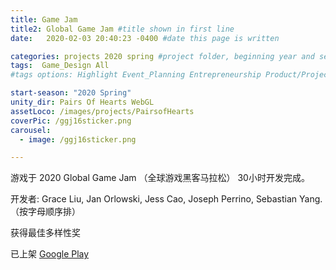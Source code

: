 ```yaml
---
title: Game Jam
title2: Global Game Jam #title shown in first line
date:   2020-02-03 20:40:23 -0400 #date this page is written

categories: projects 2020 spring #project folder, beginning year and season
tags:  Game_Design All
#tags options: Highlight Event_Planning Entrepreneurship Product/Project_Management Game_Design Marketing Negotiation  Web_Design

start-season: "2020 Spring"
unity_dir: Pairs Of Hearts WebGL
assetLoco: /images/projects/PairsofHearts
coverPic: /ggj16sticker.png
carousel:
  - image: /ggj16sticker.png

---
```

游戏于 2020 Global Game Jam （全球游戏黑客马拉松） 30小时开发完成。

开发者: Grace Liu, Jan Orlowski, Jess Cao, Joseph Perrino, Sebastian Yang. （按字母顺序排）

获得最佳多样性奖

已上架 [Google Play](https://play.google.com/store/apps/details?id=com.SebLab.PairsOfHearts)
